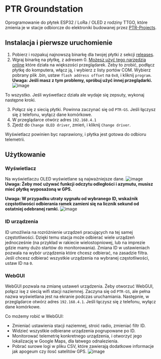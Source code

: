 # PTR Groundstation
Oprogramowanie do płytek ESP32 / LoRa / OLED z rodziny TTGO, które zmienia je w stacje odbiorcze do elektroniki budowanej przez [PTR-Projects](https://github.com/PTR-projects).
## Instalacja i pierwsze uruchomienie
1. Pobierz i rozpakuj najnowszą binarkę dla twojej płytki z sekcji [releases](https://github.com/PTR-projects/PTR_GroundStation_firmware/releases/latest).
2. Wgraj binarkę na płytkę, z adresem 0. [Możesz użyć tego narzędzia online](https://espressif.github.io/esptool-js/) które działa na większości przeglądarek.
Żeby to zrobić, podłącz płytkę do komputera, włącz ją, i wybierz z listy portów COM. Wybierz pobrany plik .bin, ustaw `flash address offset` na `0x0`, i kliknij `program`.
**Uwaga: Jeśli masz z tym problemy, spróbuj użyć innej przeglądarki.**
![image](https://github.com/user-attachments/assets/0a8ee731-6ea4-45b8-bbbe-b01a5d15f8f0)

   
To wszystko. Jeśli wyśwetlacz działa ale wydaje się zepsuty, wykonaj następne kroki.

3. Połącz się z siecią płytki. Powinna zaczynać się od `PTR-GS`. Jeśli łączysz się z telefonu, wyłącz dane komórkowe.
4. W przeglądarce otwórz adres `192.168.4.1`
5. Zjedź do `Change OLED driver`, zmień, i kliknij `Change driver`.

Wyświetlacz powinien byc naprawiony, i płytka jest gotowa do odbioru telemetrii.

## Użytkowanie
### Wyświetlacz
Na wyświetlaczu OLED wyświetlane są najważniejsze dane.
![image](https://github.com/user-attachments/assets/29279de8-3483-4a6a-8c66-add6b64d519e)
**Uwaga: Żeby moć używać funkcji odczytu odległości i azymutu, musisz mieć płytkę wyposażoną w GPS.**

**Uwaga: W przypadku utraty sygnału od wybranego ID, wskaźnik częstotliwości odbierania ramek zamieni się na licznik sekund od ostatniej odebranej ramki.**
![image](https://github.com/user-attachments/assets/2a844e23-0c5e-46e3-8cec-db363d5423bc)
### ID urządzenia
ID umożliwia na rozróżnienie urządzeń pracujących na tej samej częstotliwości. Dzięki temu stacja może odbierać wiele urządzeń jednocześnie (na przykład w rakiecie wielostopniowej, lub na imprezie gdzie mamy dużo startów do monitorowania).
Zmiana ID w ustawieniach pozwala na wybór urządzenia które chcesz odbierać, na zasadzie filtra. Jeśli chcesz odbierać wszystkie urządzenia na wybranej częstotliwości, ustaw ID na `0`.
### WebGUI
WebGUI pozwala na zmianę ustaweń urządzenia. Żeby otworzuć WebGUI, połącz isę z siecią wifi stacji naziemnej. Zaczyna się od `PTR-GS`, ale pełna nazwa wyświetlana jest na ekranie podczas uruchamiania.
Następnie, w przeglądarce otwórz adres `192.168.4.1`. Jeśli łączysz się z telefonu, wyłącz dane komórkowe.

Co możemy robić w WebGUI:
- Zmieniać ustawienia stacji naziemnej, stroić radio, zmieniać filtr ID.
- Widzieć wszystkie odbierane urządzenia pogrupowane po ID.
- Monitorować telemetrię konkretnego urządzenia, i otworzyć jego lokalizację w Google Maps, dla łatwego odnalezienia.
- Pobrać surowe logi w pliku CSV, które zawierają dodatkowe informacje jak apogeum czy ilosć satelitów GPS.
![image](https://github.com/user-attachments/assets/533af8c4-557c-4127-bcf6-4d2ef12ad76f)
